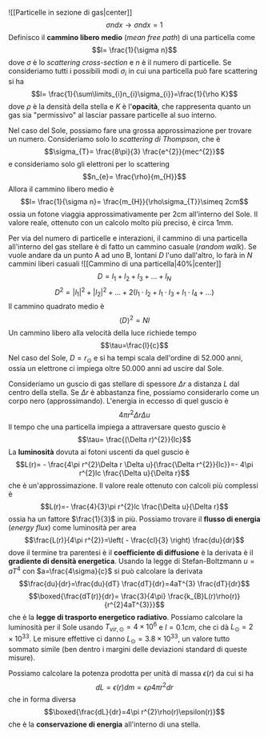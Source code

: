 
![[Particelle in sezione di gas|center]]
$$\sigma ndx \rightarrow \sigma n dx=1$$
Definisco il **cammino libero medio** (*mean free path*) di una particella come
$$l= \frac{1}{\sigma n}$$
dove $\sigma$ è lo *scattering cross-section* e $n$ è il numero di particelle. Se consideriamo tutti i possibili modi $\sigma_{i}$ in cui una particella può fare scattering si ha
$$l= \frac{1}{\sum\limits_{i}n_{i}\sigma_{i}}=\frac{1}{\rho K}$$
dove $\rho$ è la densità della stella e $K$ è l'**opacità**, che rappresenta quanto un gas sia "permissivo" al lasciar passare particelle al suo interno.

Nel caso del Sole, possiamo fare una grossa approssimazione per trovare un numero. Consideriamo solo lo *scattering di Thompson*, che è
$$\sigma_{T}= \frac{8\pi}{3} \frac{e^{2}}{mec^{2}}$$
e consideriamo solo gli elettroni per lo scattering
$$n_{e}= \frac{\rho}{m_{H}}$$
Allora il cammino libero medio è
$$l= \frac{1}{\sigma n}= \frac{m_{H}}{\rho\sigma_{T}}\simeq 2cm$$
ossia un fotone viaggia approssimativamente per 2cm all'interno del Sole. Il valore reale, ottenuto con un calcolo molto più preciso, è circa 1mm.

Per via del numero di particelle e interazioni, il cammino di una particella all'interno del gas stellare è di fatto un cammino casuale (*random walk*). Se vuole andare da un punto A ad uno B, lontani $D$ l'uno dall'altro, lo farà in $N$ cammini liberi casuali
![[Cammino di una particella|40%|center]]
$$D=l_{1}+l_{2}+l_{3}+\ldots+l_{N}$$
$$D^{2}=|l_{1}|^{2}+|l_{2}|^{2}+\ldots+2(l_{1}\cdot l_{2}+l_{1}\cdot l_{3}+l_{1}\cdot l_{4}+\ldots)$$
Il cammino quadrato medio è
$$\langle D \rangle^{2}=Nl$$
Un cammino libero alla velocità della luce richiede tempo
$$\tau=\frac{l}{c}$$
Nel caso del Sole, $D=r_{\odot}$ e si ha tempi scala dell'ordine di $52.000$ anni, ossia un elettrone ci impiega oltre $50.000$ anni ad uscire dal Sole.

Consideriamo un guscio di gas stellare di spessore $\Delta r$ a distanza $L$ dal centro della stella. Se $\Delta r$ è abbastanza fine, possiamo considerarlo come un corpo nero (approssimando). L'energia in eccesso di quel guscio è
$$4\pi r^{2}\Delta r\Delta u$$
Il tempo che una particella impiega a attraversare questo guscio è
$$\tau= \frac{(\Delta r)^{2}}{lc}$$
La **luminosità** dovuta ai fotoni uscenti da quel guscio è
$$L(r)= - \frac{4\pi r^{2}\Delta r \Delta u}{\frac{\Delta r^{2}}{lc}}=- 4\pi r^{2}lc \frac{\Delta u}{\Delta r}$$
che è un'approssimazione. Il valore reale ottenuto con calcoli più complessi è
$$L(r)=- \frac{4}{3}\pi r^{2}lc \frac{\Delta u}{\Delta r}$$
ossia ha un fattore $\frac{1}{3}$ in più. Possiamo trovare il **flusso di energia** (*energy flux*) come luminosità per area
$$\frac{L(r)}{4\pi r^{2}}=\left( - \frac{cl}{3} \right) \frac{du}{dr}$$
dove il termine tra parentesi è il **coefficiente di diffusione** è la derivata è il **gradiente di densità energetica**. Usando la legge di Stefan-Boltzmann $u= aT^{4}$ con $a=\frac{4\sigma}{c}$ si può calcolare la derivata
$$\frac{du}{dr}=\frac{du}{dT} \frac{dT}{dr}=4aT^{3} \frac{dT}{dr}$$
$$\boxed{\frac{dT(r)}{dr}= \frac{3}{4\pi} \frac{k_{B}L(r)\rho(r)}{r^{2}4aT^{3}}}$$
che è la **legge di trasporto energetico radiativo**. Possiamo calcolare la luminosità per il Sole usando $T_{vir,\odot}=4\times10^{6}$ e $l=0.1cm$, che ci dà $L_{\odot}=2\times10^{33}$. Le misure effettive ci danno $L_{\odot}=3.8\times10^{33}$, un valore tutto sommato simile (ben dentro i margini delle deviazioni standard di queste misure).

Possiamo calcolare la potenza prodotta per unità di massa $\epsilon(r)$ da cui si ha
$$dL=\epsilon(r)dm=\epsilon\rho4\pi r^{2}dr$$
che in forma diversa
$$\boxed{\frac{dL}{dr}=4\pi r^{2}\rho(r)\epsilon(r)}$$
che è la **conservazione di energia** all'interno di una stella.